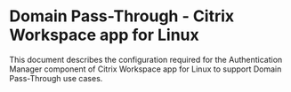 # Domain Pass-Through - Citrix Workspace app for Linux

This document describes the configuration required for the Authentication Manager component of Citrix Workspace app for Linux to support Domain Pass-Through use cases.
